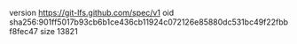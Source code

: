 version https://git-lfs.github.com/spec/v1
oid sha256:901ff5017b93cb6b1ce436cb11924c072126e85880dc531bc49f22fbbf8fec47
size 13821
